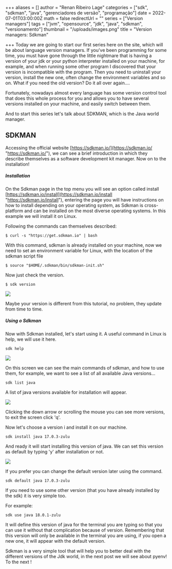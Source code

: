 +++
aliases = []
author = "Renan Ribeiro Lage"
categories = ["sdk", "sdkman", "java", "gerenciadores de versão", "programação"]
date = 2022-07-01T03:00:00Z
math = false
redirectUrl = ""
series = ["Version managers"]
tags = ["jvm", "opensource", "jdk", "java", "sdkman", "versionamento"]
thumbnail = "/uploads/images.png"
title = "Version managers: Sdkman"

+++
Today we are going to start our first series here on the site, which will be about language version managers. If you've been programming for some time, you must have gone through the little nightmare that is having a version of your jdk or your python interpreter installed on your machine, for example, and when running some other program I discovered that your version is incompatible with the program. Then you need to uninstall your version, install the new one, often change the environment variables and so on. What if you need the old version? Do it all over again....

Fortunately, nowadays almost every language has some version control tool that does this whole process for you and allows you to have several versions installed on your machine, and easily switch between them.

And to start this series let's talk about SDKMAN, which is the Java world manager.

## SDKMAN

Accessing the official website [https://sdkman.io/](https://sdkman.io/ "https://sdkman.io/"), we can see a brief introduction in which they describe themselves as a software development kit manager. Now on to the installation!

##### Installation

On the Sdkman page in the top menu you will see an option called install [https://sdkman.io/install](https://sdkman.io/install "https://sdkman.io/install"), entering the page you will have instructions on how to install depending on your operating system, as Sdkman is cross-platform and can be installed on the most diverse operating systems. In this example we will install it on Linux.

Following the commands can themselves described:

    $ curl -s "https://get.sdkman.io" | bash

With this command, sdkman is already installed on your machine, now we need to set an environment variable for Linux, with the location of the sdkman script file

    $ source "$HOME/.sdkman/bin/sdkman-init.sh"

Now just check the version.

    $ sdk version

![](/uploads/sdkversion.png)

Maybe your version is different from this tutorial, no problem, they update from time to time.

##### Using o Sdkman

Now with Sdkman installed, let's start using it. A useful command in Linux is help, we will use it here.

    sdk help

![](/uploads/sdkhelp.png)

On this screen we can see the main commands of sdkman, and how to use them, for example, we want to see a list of all available Java versions...

    sdk list java

A list of java versions available for installation will appear.

![](/uploads/listjava.png)

Clicking the down arrow or scrolling the mouse you can see more versions, to exit the screen click 'q'.

Now let's choose a version i and install it on our machine.

    sdk install java 17.0.3-zulu

And ready it will start installing this version of java. We can set this version as default by typing 'y' after installation or not.

![](/uploads/sdkinstall.png)

If you prefer you can change the default version later using the command.

    sdk default java 17.0.3-zulu

If you need to use some other version (that you have already installed by the sdk) it is very simple too.

For example:

    sdk use java 18.0.1-zulu

It will define this version of java for the terminal you are typing so that you can use it without that complication because of version. Remembering that this version will only be available in the terminal you are using, if you open a new one, it will appear with the default version.

Sdkman is a very simple tool that will help you to better deal with the different versions of the Jdk world, in the next post we will see about pyenv! To the next !